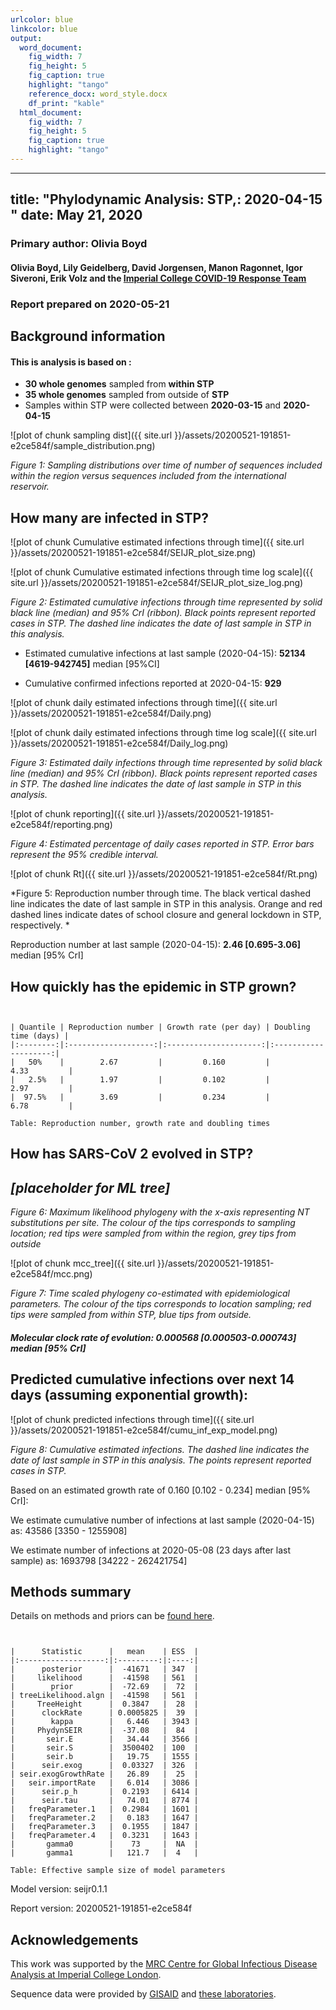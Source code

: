 ```yaml
---
urlcolor: blue
linkcolor: blue
output:
  word_document:
    fig_width: 7
    fig_height: 5
    fig_caption: true
    highlight: "tango"
    reference_docx: word_style.docx
    df_print: "kable"
  html_document:
    fig_width: 7
    fig_height: 5
    fig_caption: true
    highlight: "tango"
---
```









---
title: "Phylodynamic Analysis: STP,: 2020-04-15 "
date: May 21, 2020
---





### Primary author: Olivia Boyd

#### Olivia Boyd, Lily Geidelberg, David Jorgensen, Manon Ragonnet, Igor Siveroni, Erik Volz and the [Imperial College COVID-19 Response Team](http://sarscov2phylodynamics.org/about/)

### Report prepared on 2020-05-21





## Background information  




#### This is analysis is based on : 
  
* **30 whole genomes** sampled from **within STP**
* **35 whole genomes** sampled from outside of **STP**
* Samples within STP were collected between **2020-03-15** and **2020-04-15**



![plot of chunk sampling dist]({{ site.url }}/assets/20200521-191851-e2ce584f/sample_distribution.png)

*Figure 1: Sampling distributions over time of number of sequences included within the region versus sequences included from the international reservoir.*


## How many are infected in STP?





![plot of chunk Cumulative estimated infections through time]({{ site.url }}/assets/20200521-191851-e2ce584f/SEIJR_plot_size.png)


![plot of chunk Cumulative estimated infections through time log scale]({{ site.url }}/assets/20200521-191851-e2ce584f/SEIJR_plot_size_log.png)


*Figure 2: Estimated cumulative infections through time represented by solid black line (median) and 95% CrI (ribbon). Black points represent reported cases in STP. The dashed line indicates the date of last sample in STP in this analysis.*


* Estimated cumulative infections at last sample (2020-04-15): **52134 [4619-942745]** median [95%CI]

* Cumulative confirmed infections reported at 2020-04-15: **929**  

<!-- * Cumulative number of active infections at 2020-04-15:   -->



![plot of chunk daily estimated infections through time]({{ site.url }}/assets/20200521-191851-e2ce584f/Daily.png)


![plot of chunk daily estimated infections through time log scale]({{ site.url }}/assets/20200521-191851-e2ce584f/Daily_log.png)


*Figure 3: Estimated daily  infections through time represented by solid black line (median) and 95% CrI (ribbon). Black points represent reported cases in STP. The dashed line indicates the date of last sample in STP in this analysis.*


![plot of chunk reporting]({{ site.url }}/assets/20200521-191851-e2ce584f/reporting.png)

*Figure 4: Estimated percentage of daily cases reported in STP. Error bars represent the 95% credible interval.*



![plot of chunk Rt]({{ site.url }}/assets/20200521-191851-e2ce584f/Rt.png)

*Figure 5: Reproduction number through time. The black vertical dashed line indicates the date of last sample in STP in this analysis. Orange and red dashed lines indicate dates of school closure and general lockdown in STP, respectively. *

Reproduction number at last sample (2020-04-15): **2.46 [0.695-3.06]** median [95% CrI]


## How quickly has the epidemic in STP grown?




```


| Quantile | Reproduction number | Growth rate (per day) | Doubling time (days) |
|:--------:|:-------------------:|:---------------------:|:--------------------:|
|   50%    |        2.67         |         0.160         |         4.33         |
|   2.5%   |        1.97         |         0.102         |         2.97         |
|  97.5%   |        3.69         |         0.234         |         6.78         |

Table: Reproduction number, growth rate and doubling times
```






## How has SARS-CoV 2 evolved in STP?


## *[placeholder for ML tree]*

*Figure 6: Maximum likelihood phylogeny with the x-axis representing NT substitutions per site. The colour of the tips corresponds to sampling location; red tips were sampled from within the region, grey tips from outside*



![plot of chunk mcc_tree]({{ site.url }}/assets/20200521-191851-e2ce584f/mcc.png)

*Figure 7: Time scaled phylogeny co-estimated with epidemiological parameters. The colour of the tips corresponds to location sampling; red tips were sampled from within STP, blue tips from outside.*




##### Molecular clock rate of evolution: **0.000568 [0.000503-0.000743]** median [95% CrI]  

<!-- #### (optional) Number of introductions into STP (someone needs to write code to compute this) -->




## Predicted cumulative infections over next 14 days (assuming exponential growth):



![plot of chunk predicted infections through time]({{ site.url }}/assets/20200521-191851-e2ce584f/cumu_inf_exp_model.png)

*Figure 8: Cumulative estimated infections. The dashed line indicates the date of last sample in STP in this analysis. The points represent reported cases in STP.*

Based on an estimated growth rate of 0.160 [0.102 - 0.234] median [95% CrI]:  

We estimate cumulative number of infections at last sample (2020-04-15) as: 43586 [3350 - 1255908]

We estimate number of infections at 2020-05-08 (23 days after last sample) as:
1693798 [34222 - 262421754]  




## Methods summary



Details on methods and priors can be [found here](http://whoinfectedwhom.org/seijr0.1.0_methods.pdf).





```


|      Statistic      |   mean    | ESS  |
|:-------------------:|:---------:|:----:|
|      posterior      |  -41671   | 347  |
|     likelihood      |  -41598   | 561  |
|        prior        |  -72.69   |  72  |
| treeLikelihood.algn |  -41598   | 561  |
|     TreeHeight      |  0.3847   |  28  |
|      clockRate      | 0.0005825 |  39  |
|        kappa        |   6.446   | 3943 |
|     PhydynSEIR      |  -37.08   |  84  |
|       seir.E        |   34.44   | 3566 |
|       seir.S        |  3500402  | 100  |
|       seir.b        |   19.75   | 1555 |
|      seir.exog      |  0.03327  | 326  |
| seir.exogGrowthRate |   26.89   |  25  |
|   seir.importRate   |   6.014   | 3086 |
|      seir.p_h       |  0.2193   | 6414 |
|      seir.tau       |   74.01   | 8774 |
|   freqParameter.1   |  0.2984   | 1601 |
|   freqParameter.2   |   0.183   | 1647 |
|   freqParameter.3   |  0.1955   | 1847 |
|   freqParameter.4   |  0.3231   | 1643 |
|       gamma0        |    73     |  NA  |
|       gamma1        |   121.7   |  4   |

Table: Effective sample size of model parameters
```



Model version: seijr0.1.1

Report version: 20200521-191851-e2ce584f


## Acknowledgements

This work was supported by the [MRC Centre for Global Infectious Disease Analysis at Imperial College London](https://www.imperial.ac.uk/mrc-global-infectious-disease-analysis).

Sequence data were provided by [GISAID](http://www.epicov.org) and [these laboratories](http://whoinfectedwhom.org/gisaid_cov2020_acknowledgement_table.xls).


